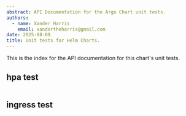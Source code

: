 ```yaml
---
abstract: API Documentation for the Argo Chart unit tests.
authors:
  - name: Xander Harris
    email: xandertheharris@gmail.com
date: 2025-08-09
title: Unit tests for Helm Charts.
---
```


This is the index for the API documentation for this chart's unit tests.

## hpa test

```{autoyaml} /tests/hpa_test.yaml
```

## ingress test

```{autoyaml} /tests/ingress_test.yaml
```
